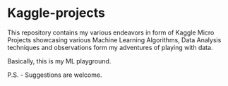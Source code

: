 # Kaggle-projects
This repository contains my various endeavors in form of Kaggle Micro Projects showcasing various Machine Learning Algorithms, Data Analysis techniques and observations form my adventures of playing with data.

Basically, this is my ML playground.

P.S. - Suggestions are welcome.
